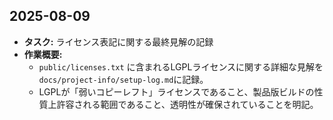 ## 2025-08-09

-   **タスク:** ライセンス表記に関する最終見解の記録
-   **作業概要:**
    -   `public/licenses.txt` に含まれるLGPLライセンスに関する詳細な見解を`docs/project-info/setup-log.md`に記録。
    -   LGPLが「弱いコピーレフト」ライセンスであること、製品版ビルドの性質上許容される範囲であること、透明性が確保されていることを明記。